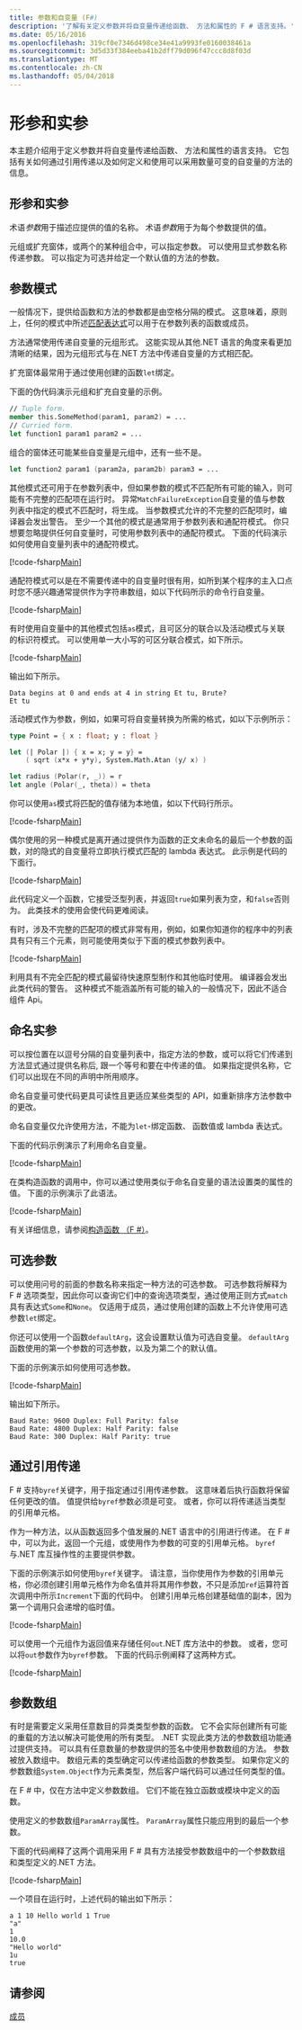 ```yaml
---
title: 参数和自变量 (F#)
description: '了解有关定义参数并将自变量传递给函数、 方法和属性的 F # 语言支持。'
ms.date: 05/16/2016
ms.openlocfilehash: 319cf0e7346d498ce34e41a9993fe0160038461a
ms.sourcegitcommit: 3d5d33f384eeba41b2dff79d096f47ccc8d8f03d
ms.translationtype: MT
ms.contentlocale: zh-CN
ms.lasthandoff: 05/04/2018
---
```

# <a name="parameters-and-arguments"></a>形参和实参

本主题介绍用于定义参数并将自变量传递给函数、 方法和属性的语言支持。 它包括有关如何通过引用传递以及如何定义和使用可以采用数量可变的自变量的方法的信息。


## <a name="parameters-and-arguments"></a>形参和实参
术语*参数*用于描述应提供的值的名称。 术语*参数*用于为每个参数提供的值。

元组或扩充窗体，或两个的某种组合中，可以指定参数。 可以使用显式参数名称传递参数。 可以指定为可选并给定一个默认值的方法的参数。


## <a name="parameter-patterns"></a>参数模式
一般情况下，提供给函数和方法的参数都是由空格分隔的模式。 这意味着，原则上，任何的模式中所述[匹配表达式](match-expressions.md)可以用于在参数列表的函数或成员。

方法通常使用传递自变量的元组形式。 这能实现从其他.NET 语言的角度来看更加清晰的结果，因为元组形式与在.NET 方法中传递自变量的方式相匹配。

扩充窗体最常用于通过使用创建的函数`let`绑定。

下面的伪代码演示元组和扩充自变量的示例。

```fsharp
// Tuple form.
member this.SomeMethod(param1, param2) = ...
// Curried form.
let function1 param1 param2 = ...
```

组合的窗体还可能某些自变量是元组中，还有一些不是。

```fsharp
let function2 param1 (param2a, param2b) param3 = ...
```

其他模式还可用于在参数列表中，但如果参数的模式不匹配所有可能的输入，则可能有不完整的匹配项在运行时。 异常`MatchFailureException`自变量的值与参数列表中指定的模式不匹配时，将生成。 当参数模式允许的不完整的匹配项时，编译器会发出警告。 至少一个其他的模式是通常用于参数列表和通配符模式。 你只想要忽略提供任何自变量时，可使用参数列表中的通配符模式。 下面的代码演示如何使用自变量列表中的通配符模式。

[!code-fsharp[Main](../../../samples/snippets/fsharp/parameters-and-arguments-1/snippet3801.fs)]

通配符模式可以是在不需要传递中的自变量时很有用，如所到某个程序的主入口点时您不感兴趣通常提供作为字符串数组，如以下代码所示的命令行自变量。

[!code-fsharp[Main](../../../samples/snippets/fsharp/parameters-and-arguments-1/snippet3802.fs)]

有时使用自变量中的其他模式包括`as`模式，且可区分的联合以及活动模式与关联的标识符模式。 可以使用单一大小写的可区分联合模式，如下所示。

[!code-fsharp[Main](../../../samples/snippets/fsharp/parameters-and-arguments-1/snippet3803.fs)]

输出如下所示。

```
Data begins at 0 and ends at 4 in string Et tu, Brute?
Et tu
```

活动模式作为参数，例如，如果可将自变量转换为所需的格式，如以下示例所示：

```fsharp
type Point = { x : float; y : float }

let (| Polar |) { x = x; y = y} =
    ( sqrt (x*x + y*y), System.Math.Atan (y/ x) )

let radius (Polar(r, _)) = r
let angle (Polar(_, theta)) = theta
```

你可以使用`as`模式将匹配的值存储为本地值，如以下代码行所示。

[!code-fsharp[Main](../../../samples/snippets/fsharp/parameters-and-arguments-1/snippet3805.fs)]

偶尔使用的另一种模式是离开通过提供作为函数的正文未命名的最后一个参数的函数，对的隐式的自变量将立即执行模式匹配的 lambda 表达式。 此示例是代码的下面行。

[!code-fsharp[Main](../../../samples/snippets/fsharp/parameters-and-arguments-1/snippet3804.fs)]

此代码定义一个函数，它接受泛型列表，并返回`true`如果列表为空，和`false`否则为。 此类技术的使用会使代码更难阅读。

有时，涉及不完整的匹配项的模式非常有用，例如，如果你知道你的程序中的列表具有只有三个元素，则可能使用类似于下面的模式参数列表中。

[!code-fsharp[Main](../../../samples/snippets/fsharp/parameters-and-arguments-1/snippet3806.fs)]

利用具有不完全匹配的模式最留待快速原型制作和其他临时使用。 编译器会发出此类代码的警告。 这种模式不能涵盖所有可能的输入的一般情况下，因此不适合组件 Api。

## <a name="named-arguments"></a>命名实参
可以按位置在以逗号分隔的自变量列表中，指定方法的参数，或可以将它们传递到方法显式通过提供名称后, 跟一个等号和要在中传递的值。 如果指定提供名称，它们可以出现在不同的声明中所用顺序。

命名自变量可使代码更具可读性且更适应某些类型的 API，如重新排序方法参数中的更改。

命名自变量仅允许使用方法，不能为`let`-绑定函数、 函数值或 lambda 表达式。

下面的代码示例演示了利用命名自变量。

[!code-fsharp[Main](../../../samples/snippets/fsharp/parameters-and-arguments-1/snippet3807.fs)]

在类构造函数的调用中，你可以通过使用类似于命名自变量的语法设置类的属性的值。 下面的示例演示了此语法。

[!code-fsharp[Main](../../../samples/snippets/fsharp/lang-ref-2/snippet3506.fs)]

有关详细信息，请参阅[构造函数 （F #）](https://msdn.microsoft.com/library/2cd0ed07-d214-4125-8317-4f288af99f05)。

## <a name="optional-parameters"></a>可选参数
可以使用问号的前面的参数名称来指定一种方法的可选参数。 可选参数将解释为 F # 选项类型，因此你可以查询它们中的查询选项类型，通过使用正则方式`match`具有表达式`Some`和`None`。 仅适用于成员，通过使用创建的函数上不允许使用可选参数`let`绑定。

你还可以使用一个函数`defaultArg`，这会设置默认值为可选自变量。 `defaultArg`函数使用的第一个参数的可选参数，以及为第二个的默认值。

下面的示例演示如何使用可选参数。

[!code-fsharp[Main](../../../samples/snippets/fsharp/parameters-and-arguments-1/snippet3808.fs)]

输出如下所示。

```
Baud Rate: 9600 Duplex: Full Parity: false
Baud Rate: 4800 Duplex: Half Parity: false
Baud Rate: 300 Duplex: Half Parity: true
```

## <a name="passing-by-reference"></a>通过引用传递
F # 支持`byref`关键字，用于指定通过引用传递参数。 这意味着后执行函数将保留任何更改的值。 值提供给`byref`参数必须是可变。 或者，你可以将传递适当类型的引用单元格。

作为一种方法，以从函数返回多个值发展的.NET 语言中的引用进行传递。 在 F # 中，可以为此，返回一个元组，或使用作为参数的可变的引用单元格。 `byref`与.NET 库互操作性的主要提供参数。

下面的示例演示如何使用`byref`关键字。 请注意，当你使用作为参数的引用单元格，你必须创建引用单元格作为命名值并将其用作参数，不只是添加`ref`运算符首次调用中所示`Increment`下面的代码中。 创建引用单元格创建基础值的副本，因为第一个调用只会递增的临时值。

[!code-fsharp[Main](../../../samples/snippets/fsharp/parameters-and-arguments-1/snippet3809.fs)]

可以使用一个元组作为返回值来存储任何`out`.NET 库方法中的参数。 或者，您可以将`out`参数作为`byref`参数。 下面的代码示例阐释了这两种方式。

[!code-fsharp[Main](../../../samples/snippets/fsharp/parameters-and-arguments-1/snippet3810.fs)]

## <a name="parameter-arrays"></a>参数数组
有时是需要定义采用任意数目的异类类型参数的函数。 它不会实际创建所有可能的重载的方法以解决可能使用的所有类型。 .NET 实现此类方法的参数数组功能通过提供支持。 可以具有任意数量的参数提供的签名中使用参数数组的方法。 参数被放入数组中。 数组元素的类型确定可以传递给函数的参数类型。 如果你定义的参数数组`System.Object`作为元素类型，然后客户端代码可以通过任何类型的值。

在 F # 中，仅在方法中定义参数数组。 它们不能在独立函数或模块中定义的函数。

使用定义的参数数组`ParamArray`属性。 `ParamArray`属性只能应用到的最后一个参数。

下面的代码阐释了这两个调用采用 F # 具有方法接受参数数组中的一个参数数组和类型定义的.NET 方法。

[!code-fsharp[Main](../../../samples/snippets/fsharp/parameters-and-arguments-2/snippet3811.fs)]

一个项目在运行时，上述代码的输出如下所示：

```
a 1 10 Hello world 1 True
"a"
1
10.0
"Hello world"
1u
true
```

## <a name="see-also"></a>请参阅
[成员](members/index.md)
